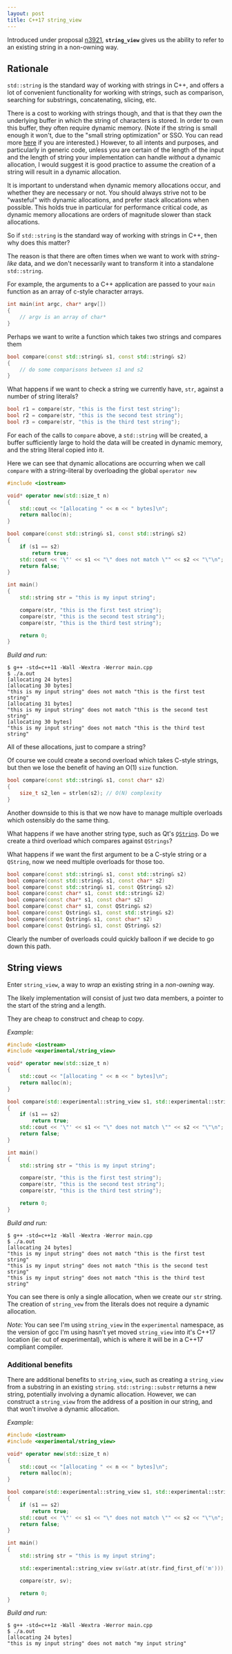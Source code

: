 ```yaml
---
layout: post
title: C++17 string_view
---
```


Introduced under proposal [n3921](http://www.open-std.org/jtc1/sc22/wg21/docs/papers/2014/n3921.html), **`string_view`** gives us the ability to refer to an existing string in a non-owning way.

## Rationale

`std::string` is the standard way of working with strings in C++, and offers a lot of convenient functionality for working with strings, such as comparison, searching for substrings, concatenating, slicing, etc.

There is a cost to working with strings though, and that is that they *own* the underlying buffer in which the string of characters is stored. In order to own this buffer, they often require dynamic memory. (Note if the string is small enough it won't, due to the "small string optimization" or SSO. You can read more [here](http://stackoverflow.com/questions/10315041/meaning-of-acronym-sso-in-the-context-of-stdstring) if you are interested.) However, to all intents and purposes, and particularly in generic code, unless you are certain of the length of the input and the length of string your implementation can handle *without* a dynamic allocation, I would suggest it is good practice to assume the creation of a string will result in a dynamic allocation.

It is important to understand when dynamic memory allocations occur, and whether they are necessary or not. You should always strive not to be "wasteful" with dynamic allocations, and prefer stack allocations when possible. This holds true in particular for performance critical code, as dynamic memory allocations are orders of magnitude slower than stack allocations.

So if `std::string` is the standard way of working with strings in C++, then why does this matter?

The reason is that there are often times when we want to work with *string-like* data, and we don't necessarily want to transform it into a standalone `std::string`. 

For example, the arguments to a C++ application are passed to your `main` function as an array of c-style character arrays.

```cpp
int main(int argc, char* argv[])
{
    // argv is an array of char*
}
```

Perhaps we want to write a function which takes two strings and compares them

```cpp
bool compare(const std::string& s1, const std::string& s2)
{
    // do some comparisons between s1 and s2
}
```

What happens if we want to check a string we currently have, `str`, against a number of string literals?

```cpp
bool r1 = compare(str, "this is the first test string");
bool r2 = compare(str, "this is the second test string");
bool r3 = compare(str, "this is the third test string");
```

For each of the calls to `compare` above, a `std::string` will be created, a buffer sufficiently large to hold the data will be created in dynamic memory, and the string literal copied into it.

Here we can see that dynamic allocations are occurring when we call `compare` with a string-literal by overloading the global `operator new` 

```cpp
#include <iostream>

void* operator new(std::size_t n)
{
    std::cout << "[allocating " << n << " bytes]\n";
    return malloc(n);
}

bool compare(const std::string& s1, const std::string& s2)
{
    if (s1 == s2)
        return true;
    std::cout << '\"' << s1 << "\" does not match \"" << s2 << "\"\n";
    return false;
}

int main()
{
    std::string str = "this is my input string";

    compare(str, "this is the first test string");
    compare(str, "this is the second test string");
    compare(str, "this is the third test string");

    return 0;
}
```

*Build and run:*

    $ g++ -std=c++11 -Wall -Wextra -Werror main.cpp
    $ ./a.out
    [allocating 24 bytes]
    [allocating 30 bytes]
    "this is my input string" does not match "this is the first test string"
    [allocating 31 bytes]
    "this is my input string" does not match "this is the second test string"
    [allocating 30 bytes]
    "this is my input string" does not match "this is the third test string"

All of these allocations, just to compare a string?

Of course we could create a second overload which takes C-style strings, but then we lose the benefit of having an O(1) `size` function.

```cpp
bool compare(const std::string& s1, const char* s2)
{
    size_t s2_len = strlen(s2); // O(N) complexity
}
```

Another downside to this is that we now have to manage multiple overloads which ostensibly do the same thing.

What happens if we have another string type, such as Qt's [`QString`](http://doc.qt.io/qt-5/qstring.html). Do we create a third overload which compares against `QStrings`?

What happens if we want the first argument to be a C-style string or a `QString`, now we need multiple overloads for those too.

```cpp
bool compare(const std::string& s1, const std::string& s2)
bool compare(const std::string& s1, const char* s2)
bool compare(const std::string& s1, const QString& s2)
bool compare(const char* s1, const std::string& s2)
bool compare(const char* s1, const char* s2)
bool compare(const char* s1, const QString& s2)
bool compare(const Qstring& s1, const std::string& s2)
bool compare(const Qstring& s1, const char* s2)
bool compare(const Qstring& s1, const QString& s2)
```

Clearly the number of overloads could quickly balloon if we decide to go down this path.

## String views

Enter `string_view`, a way to *wrap* an existing string in a *non-owning* way.

The likely implementation will consist of just two data members, a pointer to the start of the string and a length.

They are cheap to construct and cheap to copy.

*Example:*

```cpp
#include <iostream>
#include <experimental/string_view>

void* operator new(std::size_t n)
{
    std::cout << "[allocating " << n << " bytes]\n";
    return malloc(n);
}

bool compare(std::experimental::string_view s1, std::experimental::string_view s2)
{
    if (s1 == s2)
        return true;
    std::cout << '\"' << s1 << "\" does not match \"" << s2 << "\"\n";
    return false;
}

int main()
{
    std::string str = "this is my input string";

    compare(str, "this is the first test string");
    compare(str, "this is the second test string");
    compare(str, "this is the third test string");

    return 0;
}
```

*Build and run:*

    $ g++ -std=c++1z -Wall -Wextra -Werror main.cpp
    $ ./a.out
    [allocating 24 bytes]
    "this is my input string" does not match "this is the first test string"
    "this is my input string" does not match "this is the second test string"
    "this is my input string" does not match "this is the third test string"

You can see there is only a single allocation, when we create our `str` string. The creation of `string_vew` from the literals does not require a dynamic allocation.

*Note:* You can see I'm using `string_view` in the `experimental` namespace, as the version of gcc I'm using hasn't yet moved `string_view` into it's C++17 location (ie: out of experimental), which is where it will be in a C++17 compliant compiler.

### Additional benefits

There are additional benefits to `string_view`, such as creating a `string_view` from a substring in an existing `string`. `std::string::substr` returns a new string, potentially involving a dynamic allocation. However, we can construct a `string_view` from the address of a position in our string, and that won't involve a dynamic allocation.

*Example:*

```cpp
#include <iostream>
#include <experimental/string_view>

void* operator new(std::size_t n)
{
    std::cout << "[allocating " << n << " bytes]\n";
    return malloc(n);
}

bool compare(std::experimental::string_view s1, std::experimental::string_view s2)
{
    if (s1 == s2)
        return true;
    std::cout << '\"' << s1 << "\" does not match \"" << s2 << "\"\n";
    return false;
}

int main()
{
    std::string str = "this is my input string";

    std::experimental::string_view sv(&str.at(str.find_first_of('m')));

    compare(str, sv);

    return 0;
}
```

*Build and run:*

    $ g++ -std=c++1z -Wall -Wextra -Werror main.cpp
    $ ./a.out
    [allocating 24 bytes]
    "this is my input string" does not match "my input string"
